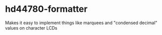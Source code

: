# hd44780-formatter
Makes it easy to implement things like marquees and "condensed decimal" values on character LCDs
